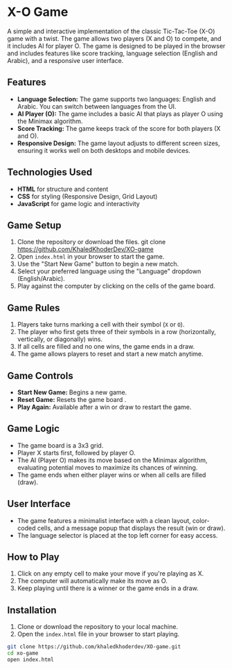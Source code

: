 # X-O Game

A simple and interactive implementation of the classic Tic-Tac-Toe (X-O) game with a twist. The game allows two players (X and O) to compete, and it includes AI for player O. The game is designed to be played in the browser and includes features like score tracking, language selection (English and Arabic), and a responsive user interface.

## Features

- **Language Selection:** The game supports two languages: English and Arabic. You can switch between languages from the UI.
- **AI Player (O):** The game includes a basic AI that plays as player O using the Minimax algorithm.
- **Score Tracking:** The game keeps track of the score for both players (X and O).
- **Responsive Design:** The game layout adjusts to different screen sizes, ensuring it works well on both desktops and mobile devices.

## Technologies Used

- **HTML** for structure and content
- **CSS** for styling (Responsive Design, Grid Layout)
- **JavaScript** for game logic and interactivity

## Game Setup

1. Clone the repository or download the files. git clone https://github.com/KhaledKhoderDev/XO-game
2. Open `index.html` in your browser to start the game.
3. Use the "Start New Game" button to begin a new match.
4. Select your preferred language using the "Language" dropdown (English/Arabic).
5. Play against the computer by clicking on the cells of the game board.

## Game Rules

1. Players take turns marking a cell with their symbol (`X` or `O`).
2. The player who first gets three of their symbols in a row (horizontally, vertically, or diagonally) wins.
3. If all cells are filled and no one wins, the game ends in a draw.
4. The game allows players to reset and start a new match anytime.

## Game Controls

- **Start New Game:** Begins a new game.
- **Reset Game:** Resets the game board .
- **Play Again:** Available after a win or draw to restart the game.

## Game Logic

- The game board is a 3x3 grid.
- Player X starts first, followed by player O.
- The AI (Player O) makes its move based on the Minimax algorithm, evaluating potential moves to maximize its chances of winning.
- The game ends when either player wins or when all cells are filled (draw).

## User Interface

- The game features a minimalist interface with a clean layout, color-coded cells, and a message popup that displays the result (win or draw).
- The language selector is placed at the top left corner for easy access.

## How to Play

1. Click on any empty cell to make your move if you're playing as X.
2. The computer will automatically make its move as O.
3. Keep playing until there is a winner or the game ends in a draw.

## Installation

1. Clone or download the repository to your local machine.
2. Open the `index.html` file in your browser to start playing.

```bash
git clone https://github.com/khaledkhoderdev/XO-game.git
cd xo-game
open index.html
